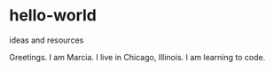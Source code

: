 # hello-world
ideas and resources


Greetings. 
I am Marcia.
I live in Chicago, Illinois.
I am learning to code.
